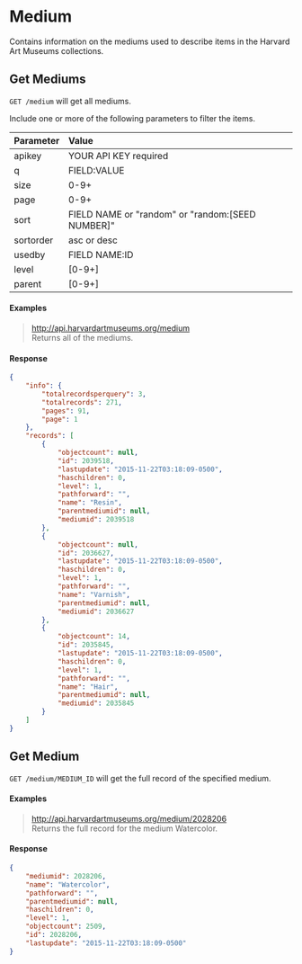 # Medium

Contains information on the mediums used to describe items in the Harvard Art Museums collections. 

## Get Mediums

`GET /medium` will get all mediums.

Include one or more of the following parameters to filter the items.

| Parameter | Value |
| :--------- | :----- |
| apikey | YOUR API KEY required |
| q | FIELD:VALUE |
| size | 0-9+ |
| page | 0-9+ |
| sort | FIELD NAME or "random" or "random:[SEED NUMBER]" |
| sortorder | asc or desc |
| usedby | FIELD NAME:ID |
| level | [0-9+] |
| parent | [0-9+] |

#### Examples

> http://api.harvardartmuseums.org/medium  
> Returns all of the mediums. 

#### Response

```json
{
    "info": {
        "totalrecordsperquery": 3,
        "totalrecords": 271,
        "pages": 91,
        "page": 1
    },
    "records": [
        {
            "objectcount": null,
            "id": 2039518,
            "lastupdate": "2015-11-22T03:18:09-0500",
            "haschildren": 0,
            "level": 1,
            "pathforward": "",
            "name": "Resin",
            "parentmediumid": null,
            "mediumid": 2039518
        },
        {
            "objectcount": null,
            "id": 2036627,
            "lastupdate": "2015-11-22T03:18:09-0500",
            "haschildren": 0,
            "level": 1,
            "pathforward": "",
            "name": "Varnish",
            "parentmediumid": null,
            "mediumid": 2036627
        },
        {
            "objectcount": 14,
            "id": 2035845,
            "lastupdate": "2015-11-22T03:18:09-0500",
            "haschildren": 0,
            "level": 1,
            "pathforward": "",
            "name": "Hair",
            "parentmediumid": null,
            "mediumid": 2035845
        }
    ]
}
```

## Get Medium

`GET /medium/MEDIUM_ID` will get the full record of the specified medium.

#### Examples

> http://api.harvardartmuseums.org/medium/2028206   
> Returns the full record for the medium Watercolor.  

#### Response

```json
{
    "mediumid": 2028206,
    "name": "Watercolor",
    "pathforward": "",
    "parentmediumid": null,
    "haschildren": 0,
    "level": 1,
    "objectcount": 2509,
    "id": 2028206,
    "lastupdate": "2015-11-22T03:18:09-0500"
}
```